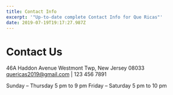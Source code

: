 ```yaml
---
title: Contact Info
excerpt: '"Up-to-date complete Contact Info for Que Ricas"'
date: 2019-07-19T19:17:27.987Z
---
```

# Contact Us

46A Haddon Avenue Westmont Twp, New Jersey 08033 quericas2019@gmail.com | 123 456 7891

Sunday – Thursday 5 pm to 9 pm
Friday – Saturday 5 pm to 10 pm
